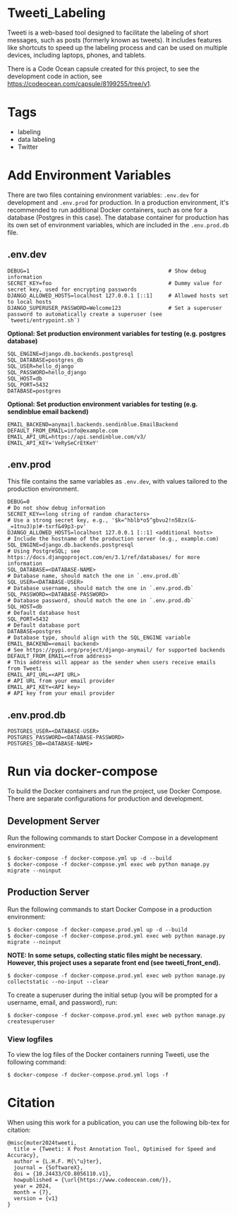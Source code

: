 # Tweeti\_Labeling

Tweeti is a web-based tool designed to facilitate the labeling of short messages, such as posts (formerly known as tweets). It includes features like shortcuts to speed up the labeling process and can be used on multiple devices, including laptops, phones, and tablets.

There is a Code Ocean capsule created for this project, to see the development code in action, see https://codeocean.com/capsule/8199255/tree/v1.

# Tags
- labeling
- data labeling
- Twitter


# Add Environment Variables

There are two files containing environment variables: `.env.dev` for development and `.env.prod` for production. In a production environment, it's recommended to run additional Docker containers, such as one for a database (Postgres in this case). The database container for production has its own set of environment variables, which are included in the `.env.prod.db` file.


## .env.dev

```
DEBUG=1                                            # Show debug information
SECRET_KEY=foo                                     # Dummy value for secret key, used for encrypting passwords
DJANGO_ALLOWED_HOSTS=localhost 127.0.0.1 [::1]     # Allowed hosts set to local hosts
DJANGO_SUPERUSER_PASSWORD=Welcome123               # Set a superuser password to automatically create a superuser (see `tweeti/entrypoint.sh`)
```

__Optional: Set production environment variables for testing (e.g. postgres database)__

```
SQL_ENGINE=django.db.backends.postgresql
SQL_DATABASE=postgres_db
SQL_USER=hello_django
SQL_PASSWORD=hello_django
SQL_HOST=db
SQL_PORT=5432
DATABASE=postgres
```

__Optional: Set production environment variables for testing (e.g. sendinblue email backend)__

```
EMAIL_BACKEND=anymail.backends.sendinblue.EmailBackend
DEFAULT_FROM_EMAIL=info@example.com
EMAIL_API_URL=https://api.sendinblue.com/v3/
EMAIL_API_KEY='VeRySeCrEtKeY'
```

## .env.prod


This file contains the same variables as `.env.dev`, with values tailored to the production environment.

```
DEBUG=0                                                               # Do not show debug information
SECRET_KEY=<long string of random characters>                         # Use a strong secret key, e.g., '$k=^hblb*o5^gbvu2!n58zx(&-_=1tnu3)p)#-txrf&49p3-pv'
DJANGO_ALLOWED_HOSTS=localhost 127.0.0.1 [::1] <additional hosts>     # Include the hostname of the production server (e.g., example.com)
SQL_ENGINE=django.db.backends.postgresql                              # Using PostgreSQL; see https://docs.djangoproject.com/en/3.1/ref/databases/ for more information
SQL_DATABASE=<DATABASE-NAME>                                          # Database name, should match the one in `.env.prod.db`
SQL_USER=<DATABASE-USER>                                              # Database username, should match the one in `.env.prod.db`
SQL_PASSWORD=<DATABASE-PASSWORD>                                      # Database password, should match the one in `.env.prod.db`
SQL_HOST=db                                                           # Default database host
SQL_PORT=5432                                                         # Default database port
DATABASE=postgres                                                     # Database type, should align with the SQL_ENGINE variable
EMAIL_BACKEND=<email backend>                                         # See https://pypi.org/project/django-anymail/ for supported backends
DEFAULT_FROM_EMAIL=<from address>                                     # This address will appear as the sender when users receive emails from Tweeti
EMAIL_API_URL=<API URL>                                               # API URL from your email provider
EMAIL_API_KEY=<API key>                                               # API key from your email provider
```

## .env.prod.db

```
POSTGRES_USER=<DATABASE-USER>
POSTGRES_PASSWORD=<DATABASE-PASSWORD>
POSTGRES_DB=<DATABASE-NAME>
```

# Run via docker-compose

To build the Docker containers and run the project, use Docker Compose. There are separate configurations for production and development.


## Development Server

Run the following commands to start Docker Compose in a development environment:

```
$ docker-compose -f docker-compose.yml up -d --build
$ docker-compose -f docker-compose.yml exec web python manage.py migrate --noinput
```


## Production Server

Run the following commands to start Docker Compose in a production environment:

```
$ docker-compose -f docker-compose.prod.yml up -d --build
$ docker-compose -f docker-compose.prod.yml exec web python manage.py migrate --noinput
```

__NOTE: In some setups, collecting static files might be necessary. However, this project uses a separate front end (see tweeti\_front\_end).__


```
$ docker-compose -f docker-compose.prod.yml exec web python manage.py collectstatic --no-input --clear
```

To create a superuser during the initial setup (you will be prompted for a username, email, and password), run:

```
$ docker-compose -f docker-compose.prod.yml exec web python manage.py createsuperuser
```


### View logfiles

To view the log files of the Docker containers running Tweeti, use the following command:

```
$ docker-compose -f docker-compose.prod.yml logs -f
```


# Citation

When using this work for a publication, you can use the following bib-tex for citation:

```
@misc{muter2024tweeti,
  title = {Tweeti: X Post Annotation Tool, Optimised for Speed and Accuracy},
  author = {L.H.F. M{\"u}ter},
  journal = {SoftwareX},
  doi = {10.24433/CO.8056110.v1},
  howpublished = {\url{https://www.codeocean.com/}},
  year = 2024,
  month = {7},
  version = {v1}
}
```

